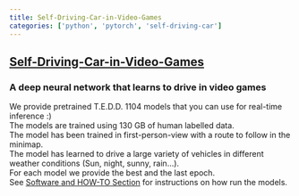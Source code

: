```yaml
---
title: Self-Driving-Car-in-Video-Games
categories: ['python', 'pytorch', 'self-driving-car']
---
```

## [Self-Driving-Car-in-Video-Games](https://github.com/ikergarcia1996/Self-Driving-Car-in-Video-Games)

### A deep neural network that learns to drive in video games

We provide pretrained T.E.D.D. 1104 models that you can use for real-time inference :)  
The models are trained using 130 GB of human labelled data.  
The model has been trained in first-person-view with a route to follow in the minimap.  
The model has learned to drive a large variety of vehicles in different weather conditions (Sun, night, sunny, rain...).  
For each model we provide the best and the last epoch.  
See [Software and HOW-TO Section](https://github.com/ikergarcia1996/Self-Driving-Car-in-Video-Games#software-and-how-to) for instructions on how run the models.

